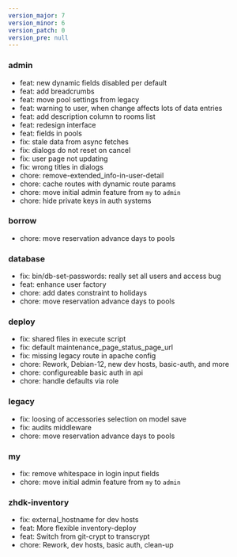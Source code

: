 ```yaml
---
version_major: 7
version_minor: 6
version_patch: 0
version_pre: null
---
```


### admin

- feat: new dynamic fields disabled per default
- feat: add breadcrumbs
- feat: move pool settings from legacy
- feat: warning to user, when change affects lots of data entries
- feat: add description column to rooms list
- feat: redesign interface
- feat: fields in pools
- fix: stale data from async fetches
- fix: dialogs do not reset on cancel
- fix: user page not updating
- fix: wrong titles in dialogs
- chore: remove-extended_info-in-user-detail
- chore: cache routes with dynamic route params
- chore: move initial admin feature from `my` to `admin`
- chore: hide private keys in auth systems

### borrow

- chore: move reservation advance days to pools

### database

- fix: bin/db-set-passwords: really set all users and access bug
- feat: enhance user factory
- chore: add dates constraint to holidays
- chore: move reservation advance days to pools

### deploy

- fix: shared files in execute script
- fix: default maintenance_page_status_page_url
- fix: missing legacy route in apache config
- chore: Rework, Debian-12, new dev hosts, basic-auth, and more
- chore: configureable basic auth in api
- chore: handle defaults via role

### legacy

- fix: loosing of accessories selection on model save
- fix: audits middleware
- chore: move reservation advance days to pools

### my

- fix: remove whitespace in login input fields
- chore: move initial admin feature from `my` to `admin`

### zhdk-inventory

- fix: external_hostname for dev hosts
- feat: More flexible inventory-deploy
- feat: Switch from git-crypt to transcrypt
- chore: Rework, dev hosts, basic auth, clean-up
